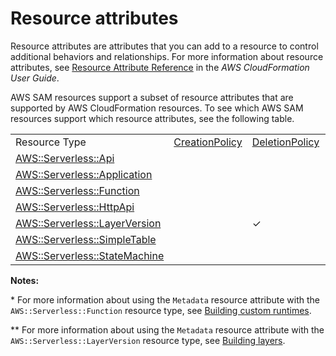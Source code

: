 # Resource attributes<a name="sam-specification-resource-attributes"></a>

Resource attributes are attributes that you can add to a resource to control additional behaviors and relationships\. For more information about resource attributes, see [Resource Attribute Reference](https://docs.aws.amazon.com/AWSCloudFormation/latest/UserGuide/aws-product-attribute-reference.html) in the *AWS CloudFormation User Guide*\.

AWS SAM resources support a subset of resource attributes that are supported by AWS CloudFormation resources\. To see which AWS SAM resources support which resource attributes, see the following table\.


|  |  |  |  |  |  |  | 
| --- |--- |--- |--- |--- |--- |--- |
|  Resource Type  |  [CreationPolicy](https://docs.aws.amazon.com/AWSCloudFormation/latest/UserGuide/aws-attribute-creationpolicy.html)  |  [DeletionPolicy](https://docs.aws.amazon.com/AWSCloudFormation/latest/UserGuide/aws-attribute-deletionpolicy.html)  |  [DependsOn](https://docs.aws.amazon.com/AWSCloudFormation/latest/UserGuide/aws-attribute-dependson.html)  |  [Metadata](https://docs.aws.amazon.com/AWSCloudFormation/latest/UserGuide/aws-attribute-metadata.html)  |  [UpdatePolicy](https://docs.aws.amazon.com/AWSCloudFormation/latest/UserGuide/aws-attribute-updatepolicy.html)  |  [UpdateReplacePolicy](https://docs.aws.amazon.com/AWSCloudFormation/latest/UserGuide/aws-attribute-updatereplacepolicy.html)  | 
|  [AWS::Serverless::Api](sam-resource-api.md)  |  |  | ✓ |  |  |  | 
|  [AWS::Serverless::Application](sam-resource-application.md)  |  |  | ✓ |  |  |  | 
|  [AWS::Serverless::Function](sam-resource-function.md)  |  |  | ✓ | [✓](building-custom-runtimes.md)\* |  |  | 
|  [AWS::Serverless::HttpApi](sam-resource-httpapi.md)  |  |  | ✓ |  |  |  | 
|  [AWS::Serverless::LayerVersion](sam-resource-layerversion.md)  |  | ✓ | ✓ | [✓](building-layers.md)\*\* |  |  | 
|  [AWS::Serverless::SimpleTable](sam-resource-simpletable.md)  |  |  | ✓ |  |  |  | 
|  [AWS::Serverless::StateMachine](sam-resource-statemachine.md)  |  |  | ✓ |  |  |  | 

**Notes:**

\* For more information about using the `Metadata` resource attribute with the `AWS::Serverless::Function` resource type, see [Building custom runtimes](building-custom-runtimes.md)\.

\*\* For more information about using the `Metadata` resource attribute with the `AWS::Serverless::LayerVersion` resource type, see [Building layers](building-layers.md)\.